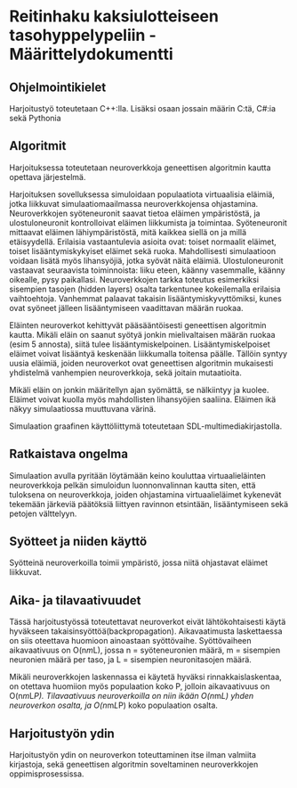 # Reitinhaku kaksiulotteiseen tasohyppelypeliin - Määrittelydokumentti

## Ohjelmointikielet

Harjoitustyö toteutetaan C++:lla. Lisäksi osaan jossain määrin C:tä, C#:ia sekä Pythonia

## Algoritmit

Harjoituksessa toteutetaan neuroverkkoja geneettisen algoritmin kautta opettava järjestelmä.

Harjoituksen sovelluksessa simuloidaan populaatiota virtuaalisia eläimiä, jotka liikkuvat simulaatiomaailmassa neuroverkkojensa ohjastamina. Neuroverkkojen syöteneuronit saavat tietoa eläimen ympäristöstä, ja ulostuloneuronit kontrolloivat eläimen liikkumista ja toimintaa. Syöteneuronit mittaavat eläimen lähiympäristöstä, mitä kaikkea siellä on ja millä etäisyydellä. Erilaisia vastaantulevia asioita ovat: toiset normaalit eläimet, toiset lisääntymiskykyiset eläimet sekä ruoka. Mahdollisesti simulaatioon voidaan lisätä myös lihansyöjiä, jotka syövät näitä eläimiä.  Ulostuloneuronit vastaavat seuraavista toiminnoista: liiku eteen, käänny vasemmalle, käänny oikealle, pysy paikallasi. Neuroverkkojen tarkka toteutus esimerkiksi sisempien tasojen (hidden layers) osalta tarkentunee kokeilemalla erilaisia vaihtoehtoja. Vanhemmat palaavat takaisin lisääntymiskyvyttömiksi, kunes ovat syöneet jälleen lisääntymiseen vaadittavan määrän ruokaa.

Eläinten neuroverkot kehittyvät pääsääntöisesti geneettisen algoritmin kautta. Mikäli eläin on saanut syötyä jonkin mielivaltaisen määrän ruokaa (esim 5 annosta), siitä tulee lisääntymiskelpoinen. Lisääntymiskelpoiset eläimet voivat lisääntyä keskenään liikkumalla toitensa päälle. Tällöin syntyy uusia eläimiä, joiden neuroverkot ovat geneettisen algoritmin mukaisesti yhdistelmä vanhempien neuroverkkoja, sekä joitain mutaatioita.

Mikäli eläin on jonkin määritellyn ajan syömättä, se nälkiintyy ja kuolee. Eläimet voivat kuolla myös mahdollisten lihansyöjien saaliina. Eläimen ikä näkyy simulaatiossa muuttuvana värinä.

Simulaation graafinen käyttöliittymä toteutetaan SDL-multimediakirjastolla.

## Ratkaistava ongelma

Simulaation avulla pyritään löytämään keino kouluttaa virtuaalieläinten neuroverkkoja pelkän simuloidun luonnonvalinnan kautta siten, että tuloksena on neuroverkkoja, joiden ohjastamina virtuaalieläimet kykenevät tekemään järkeviä päätöksiä liittyen ravinnon etsintään, lisääntymiseen sekä petojen välttelyyn.

## Syötteet ja niiden käyttö

Syötteinä neuroverkoilla toimii ympäristö, jossa niitä ohjastavat eläimet liikkuvat. 

## Aika- ja tilavaativuudet

Tässä harjoitustyössä toteutettavat neuroverkot eivät lähtökohtaisesti käytä hyväkseen takaisinsyöttöä(backpropagation). Aikavaatimusta laskettaessa on siis oteettava huomioon ainoastaan syöttövaihe. Syöttövaiheen aikavaativuus on O(n*m*L), jossa n = syöteneuronien määrä, m = sisempien neuronien määrä per taso, ja L = sisempien neuronitasojen määrä.

Mikäli neuroverkkojen laskennassa ei käytetä hyväksi rinnakkaislaskentaa, on otettava huomiion myös populaation koko P, jolloin aikavaativuus on O(n*m*L*P). Tilavaativuus neuroverkoilla on niin ikään O(n*m*L) yhden neuroverkon osalta, ja O(n*m*L*P) koko populaation osalta.

## Harjoitustyön ydin

Harjoitustyön ydin on neuroverkon toteuttaminen itse ilman valmiita kirjastoja, sekä geneettisen algoritmin soveltaminen neuroverkkojen oppimisprosessissa.
